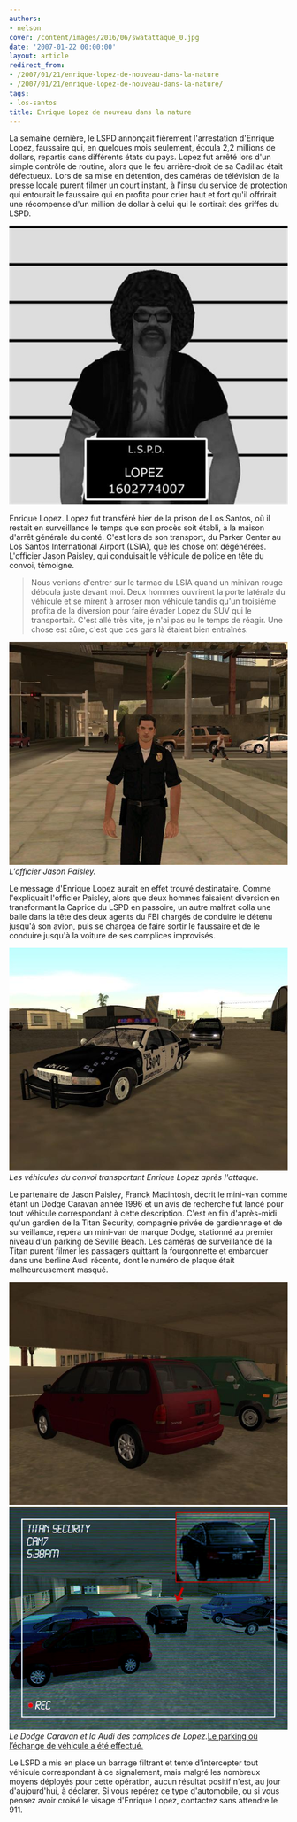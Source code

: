 ```yaml
---
authors:
- nelson
cover: /content/images/2016/06/swatattaque_0.jpg
date: '2007-01-22 00:00:00'
layout: article
redirect_from:
- /2007/01/21/enrique-lopez-de-nouveau-dans-la-nature
- /2007/01/21/enrique-lopez-de-nouveau-dans-la-nature/
tags:
- los-santos
title: Enrique Lopez de nouveau dans la nature
---
```



La semaine dernière, le LSPD annonçait fièrement l'arrestation d'Enrique Lopez, faussaire qui, en quelques mois seulement, écoula 2,2 millions de dollars, repartis dans différents états du pays. Lopez fut arrêté lors d'un simple contrôle de routine, alors que le feu arrière-droit de sa Cadillac était défectueux. Lors de sa mise en détention, des caméras de télévision de la presse locale purent filmer un court instant, à l'insu du service de protection qui entourait le faussaire qui en profita pour crier haut et fort qu'il offrirait une récompense d'un million de dollar à celui qui le sortirait des griffes du LSPD.

![](/content/images/2005/01/lopez.jpg)

Enrique Lopez. Lopez fut transféré hier de la prison de Los Santos, où il restait en surveillance le temps que son procès soit établi, à la maison d'arrêt générale du conté. C'est lors de son transport, du Parker Center au Los Santos International Airport (LSIA), que les chose ont dégénérées. L'officier Jason Paisley, qui conduisait le véhicule de police en tête du convoi, témoigne.

> Nous venions d'entrer sur le tarmac du LSIA quand un minivan rouge déboula juste devant moi. Deux hommes ouvrirent la porte latérale du véhicule et se mirent à arroser mon véhicule tandis qu'un troisième profita de la diversion pour faire évader Lopez du SUV qui le transportait. C'est allé très vite, je n'ai pas eu le temps de réagir. Une chose est sûre, c'est que ces gars là étaient bien entraînés.

![L'officier Jason Paisley.](/content/images/2005/01/jasonpaisley.jpg)
_L'officier Jason Paisley._

Le message d'Enrique Lopez aurait en effet trouvé destinataire. Comme l'expliquait l'officier Paisley, alors que deux hommes faisaient diversion en transformant la Caprice du LSPD en passoire, un autre malfrat colla une balle dans la tête des deux agents du FBI chargés de conduire le détenu jusqu'à son avion, puis se chargea de faire sortir le faussaire et de le conduire jusqu'à la voiture de ses complices improvisés.

![Les véhicules du convoi transportant Enrique Lopez après l'attaque.](/content/images/2005/01/swatattaque.jpg)
_Les véhicules du convoi transportant Enrique Lopez après l'attaque._

Le partenaire de Jason Paisley, Franck Macintosh, décrit le mini-van comme étant un Dodge Caravan année 1996 et un avis de recherche fut lancé pour tout véhicule correspondant à cette description. C'est en fin d'après-midi qu'un gardien de la Titan Security, compagnie privée de gardiennage et de surveillance, repéra un mini-van de marque Dodge, stationné au premier niveau d'un parking de Seville Beach. Les caméras de surveillance de la Titan purent filmer les passagers quittant la fourgonnette et embarquer dans une berline Audi récente, dont le numéro de plaque était malheureusement masqué.

![](/content/images/2005/01/caravan.jpg)
![Le Dodge Caravan et la Audi des complices de Lopez.](/content/images/2005/01/titancam.jpg)
_Le Dodge Caravan et la Audi des complices de Lopez._[Le parking où l’échange de véhicule a été effectué.](/content/images/2005/01/titancap.jpg)

Le LSPD a mis en place un barrage filtrant et tente d'intercepter tout véhicule correspondant à ce signalement, mais malgré les nombreux moyens déployés pour cette opération, aucun résultat positif n'est, au jour d'aujourd'hui, à déclarer. Si vous repérez ce type d'automobile, ou si vous pensez avoir croisé le visage d'Enrique Lopez, contactez sans attendre le 911.